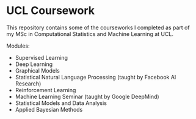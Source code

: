 # UCL Coursework

This repository contains some of the courseworks I completed as part of my MSc in Computational Statistics and Machine Learning at UCL.

Modules:
* Supervised Learning
* Deep Learning
* Graphical Models
* Statistical Natural Language Processing (taught by Facebook AI Research)
* Reinforcement Learning
* Machine Learning Seminar (taught by Google DeepMind)
* Statistical Models and Data Analysis
* Applied Bayesian Methods

